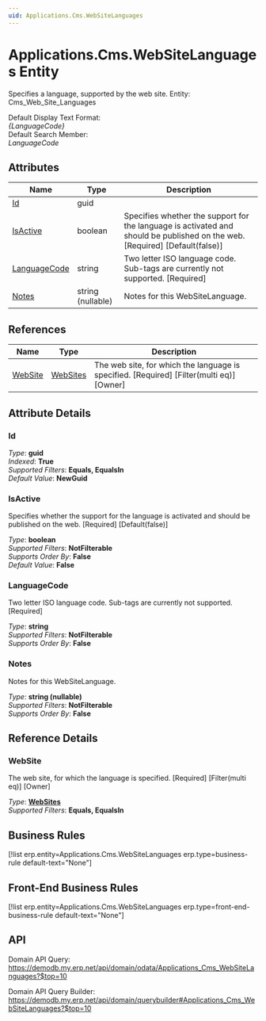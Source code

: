 ```yaml
---
uid: Applications.Cms.WebSiteLanguages
---
```

# Applications.Cms.WebSiteLanguages Entity

Specifies a language, supported by the web site. Entity: Cms_Web_Site_Languages

Default Display Text Format:  
_{LanguageCode}_  
Default Search Member:  
_LanguageCode_  

## Attributes

| Name | Type | Description |
| ---- | ---- | --- |
| [Id](Applications.Cms.WebSiteLanguages.md#id) | guid |  
| [IsActive](Applications.Cms.WebSiteLanguages.md#isactive) | boolean | Specifies whether the support for the language is activated and should be published on the web. [Required] [Default(false)] 
| [LanguageCode](Applications.Cms.WebSiteLanguages.md#languagecode) | string | Two letter ISO language code. Sub-tags are currently not supported. [Required] 
| [Notes](Applications.Cms.WebSiteLanguages.md#notes) | string (nullable) | Notes for this WebSiteLanguage. 

## References

| Name | Type | Description |
| ---- | ---- | --- |
| [WebSite](Applications.Cms.WebSiteLanguages.md#website) | [WebSites](Applications.Cms.WebSites.md) | The web site, for which the language is specified. [Required] [Filter(multi eq)] [Owner] |


## Attribute Details

### Id

_Type_: **guid**  
_Indexed_: **True**  
_Supported Filters_: **Equals, EqualsIn**  
_Default Value_: **NewGuid**  

### IsActive

Specifies whether the support for the language is activated and should be published on the web. [Required] [Default(false)]

_Type_: **boolean**  
_Supported Filters_: **NotFilterable**  
_Supports Order By_: **False**  
_Default Value_: **False**  

### LanguageCode

Two letter ISO language code. Sub-tags are currently not supported. [Required]

_Type_: **string**  
_Supported Filters_: **NotFilterable**  
_Supports Order By_: **False**  

### Notes

Notes for this WebSiteLanguage.

_Type_: **string (nullable)**  
_Supported Filters_: **NotFilterable**  
_Supports Order By_: **False**  


## Reference Details

### WebSite

The web site, for which the language is specified. [Required] [Filter(multi eq)] [Owner]

_Type_: **[WebSites](Applications.Cms.WebSites.md)**  
_Supported Filters_: **Equals, EqualsIn**  



## Business Rules

[!list erp.entity=Applications.Cms.WebSiteLanguages erp.type=business-rule default-text="None"]

## Front-End Business Rules

[!list erp.entity=Applications.Cms.WebSiteLanguages erp.type=front-end-business-rule default-text="None"]

## API

Domain API Query:
<https://demodb.my.erp.net/api/domain/odata/Applications_Cms_WebSiteLanguages?$top=10>

Domain API Query Builder:
<https://demodb.my.erp.net/api/domain/querybuilder#Applications_Cms_WebSiteLanguages?$top=10>

